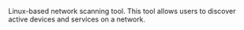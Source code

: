 Linux-based network scanning tool.
This tool allows users to discover active devices and services on a network. 
